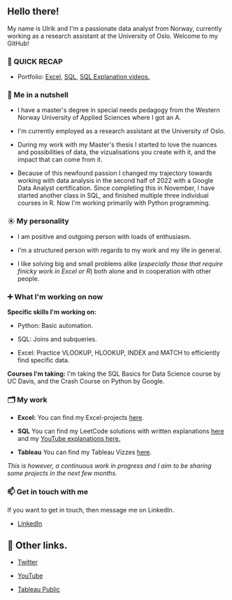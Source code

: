 ## Hello there!
My name is Ulrik and I'm a passionate data analyst from Norway, currently working as a research assistant at the University of Oslo. Welcome to my GitHub!

### 🚀 QUICK RECAP
- Portfolio: [Excel](https://github.com/UlrikDaae/Projects/tree/main/Excel), [SQL](https://github.com/UlrikDaae/Leetcode_Solutions/tree/main/SQL), [SQL Explanation videos.](https://www.youtube.com/channel/UC1VJJHJPCkeOqn01ES3qwGQ)


### 🥥  Me in a nutshell
  
- I have a master's degree in special needs pedagogy from the Western Norway University of Applied Sciences where I got an A. 

- I'm currently employed as a research assistant at the University of Oslo. 
 
- During my work with my Master's thesis I started to love the nuances and possibilities of data, the vizualisations you create with it, and the impact that can come from it. 

- Because of this newfound passion I changed my trajectory towards working with data analysis in the second half of 2022 with a Google Data Analyst certification. Since completing this in November, I have started another class in SQL, and finished multiple three individual courses in R. Now I'm working primarily with Python programming. 

### ☀️ My personality  
- I am positive and outgoing person with loads of enthusiasm. 

- I'm a structured person with regards to my work and my life in general. 

- I like solving big and small problems alike (_especially those that require finicky work in Excel or R_) both alone and in cooperation with other people. 
 

### ➕ What I'm working on now
**Specific skills I'm working on:** 
- Python: Basic automation.

- SQL: Joins and subqueries. 

- Excel: Practice VLOOKUP, HLOOKUP, INDEX and MATCH to efficiently find specific data. 

**Courses I'm taking:** I'm  taking the SQL Basics for Data Science course by UC Davis, and the Crash Course on Python by Google. 


### 🗂 My work
- **Excel:** You can find my Excel-projects [here](https://github.com/UlrikDaae/Projects/tree/main/Excel).

- **SQL** You can find my LeetCode solutions with written explanations [here](https://github.com/UlrikDaae/Leetcode_Solutions/tree/main/SQL) and my [YouTube explanations here.](https://www.youtube.com/channel/UC1VJJHJPCkeOqn01ES3qwGQ)

- **Tableau** You can find my Tableau Vizzes [here](https://public.tableau.com/app/profile/ivar.ulrik.daae.bj.rndal). 

 _This is however, a continuous work in progress and I aim to be sharing some projects in the next few months._



### 📫 Get in touch with me
If you want to get in touch, then message me on LinkedIn. 
- [LinkedIn](https://www.linkedin.com/in/ulrik-daae/)


## 🦜 Other links. 
- [Twitter](https://twitter.com/UlrikDaae)

- [YouTube](https://www.youtube.com/channel/UC1VJJHJPCkeOqn01ES3qwGQ)

- [Tableau Public](https://public.tableau.com/app/profile/ivar.ulrik.daae.bj.rndal)
